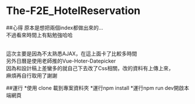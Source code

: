 The-F2E\_HotelReservation
=========================

##心得
原本是想把兩個index都做出來的...  
不過看來時間上有點勉強哈哈

<br>
這次主要是因為不太熟悉AJAX，在這上面卡了比較多時間<br>
另外日曆是使用老師推的Vue-Hoter-Datepicker<br>
因為和設計稿上差蠻多的就自己下去改了Css相關，改的資料有上傳上來，<br>
麻煩再自行取用了謝謝

##運行
*使用 clone 載到專案資料夾
*運行npm install
*運行npm run dev開啟本端網頁
